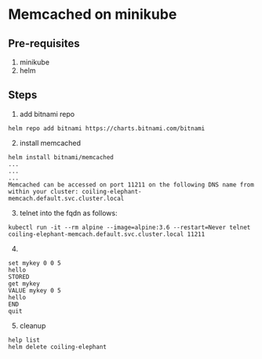 Memcached on minikube
====

Pre-requisites
----

1. minikube
2. helm


Steps
----

1. add bitnami repo
```
helm repo add bitnami https://charts.bitnami.com/bitnami
```
2. install memcached
```
helm install bitnami/memcached
...
...
...
Memcached can be accessed on port 11211 on the following DNS name from within your cluster: coiling-elephant-memcach.default.svc.cluster.local
```
3. telnet into the fqdn as follows:
```
kubectl run -it --rm alpine --image=alpine:3.6 --restart=Never telnet coiling-elephant-memcach.default.svc.cluster.local 11211
```
4.
```
set mykey 0 0 5
hello
STORED
get mykey
VALUE mykey 0 5
hello
END
quit
```
5. cleanup
```
help list
helm delete coiling-elephant
```
